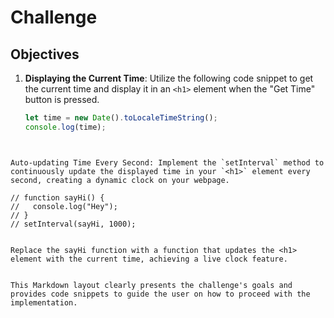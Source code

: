 # Challenge

## Objectives

1. **Displaying the Current Time**: Utilize the following code snippet to get the current time and display it in an `<h1>` element when the "Get Time" button is pressed.
   ```javascript
   let time = new Date().toLocaleTimeString();
   console.log(time);
```


Auto-updating Time Every Second: Implement the `setInterval` method to continuously update the displayed time in your `<h1>` element every second, creating a dynamic clock on your webpage.

// function sayHi() {
//   console.log("Hey");
// }
// setInterval(sayHi, 1000);


Replace the sayHi function with a function that updates the <h1> element with the current time, achieving a live clock feature.


This Markdown layout clearly presents the challenge's goals and provides code snippets to guide the user on how to proceed with the implementation.
